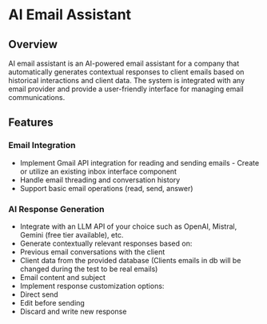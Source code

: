 # AI Email Assistant

## Overview

AI email assistant is an AI-powered email assistant for a company that automatically generates contextual responses to client emails based on historical interactions and client data. The system is integrated with any email provider and provide a user-friendly interface for managing email communications.

## Features

### Email Integration

- Implement Gmail API integration for reading and sending emails - Create or utilize an existing inbox interface component
- Handle email threading and conversation history
- Support basic email operations (read, send, answer)

### AI Response Generation

- Integrate with an LLM API of your choice such as OpenAI, Mistral, Gemini (free tier available), etc.
- Generate contextually relevant responses based on:
- Previous email conversations with the client
- Client data from the provided database (Clients emails in db will be changed during the test to be real emails)
- Email content and subject
- Implement response customization options:
- Direct send
- Edit before sending
- Discard and write new response